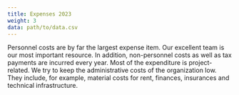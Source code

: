 ```yaml
---
title: Expenses 2023
weight: 3
data: path/to/data.csv
---
```


Personnel costs are by far the largest expense item. Our excellent team is our most important resource. In addition, non-personnel costs as well as tax payments are incurred every year. Most of the expenditure is project-related. We try to keep the administrative costs of the organization low. They include, for example, material costs for rent, finances, insurances and technical infrastructure.

<div class="ausgaben"></div>
